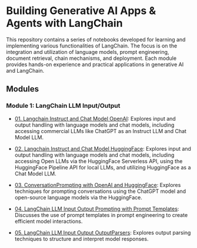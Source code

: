 # Building Generative AI Apps & Agents with LangChain

This repository contains a series of notebooks developed for learning and implementing various functionalities of LangChain. The focus is on the integration and utilization of language models, prompt engineering, document retrieval, chain mechanisms, and deployment. Each module provides hands-on experience and practical applications in generative AI and LangChain.

## Modules

### Module 1: LangChain LLM Input/Output
- [01. Langchain Instruct and Chat Model OpenAI](https://github.com/AnkitaMungalpara/LangChain-AI/blob/main/01_Langchain_Instruct_and_Chat_Model_OpenAI.ipynb): Explores input and output handling with language models and chat models, including accessing commercial LLMs like ChatGPT as an Instruct LLM and Chat Model LLM.
  
- [02. Langchain Instruct and Chat Model HuggingFace](https://github.com/AnkitaMungalpara/LangChain-AI/blob/main/02_Langchain_Instruct_and_Chat_Model_HuggingFace.ipynb): Explores input and output handling with language models and chat models, including accessing Open LLMs via the HuggingFace Serverless API, using the HuggingFace Pipeline API for local LLMs, and utilizing HuggingFace as a Chat Model LLM.
  
- [03. ConversationPrompting with OpenAI and HuggingFace](https://github.com/AnkitaMungalpara/LangChain-AI/blob/main/03_ConversationPrompting_OpenAI_and_HuggingFace.ipynb): Explores techniques for prompting conversations using the ChatGPT model and open-source language models via the HuggingFace.
  
- [04. LangChain LLM Input Output Prompting with Prompt Templates](https://github.com/AnkitaMungalpara/LangChain-AI/blob/main/04_LangChain_LLM_Input_Output_Prompting_with_Prompt_Templates.ipynb): Discusses the use of prompt templates in prompt engineering to create efficient model interactions.

- [05. LangChain LLM Input Output OutputParsers](https://github.com/AnkitaMungalpara/LangChain-AI/blob/main/05_LangChain_LLM_Input_Output_Output_Parsers.ipynb): Explores output parsing techniques to structure and interpret model responses.

